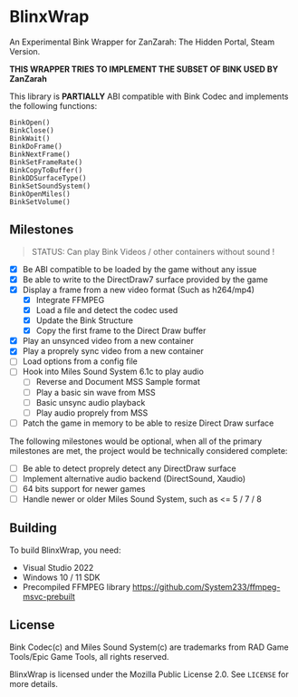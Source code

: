 # BlinxWrap
An Experimental Bink Wrapper for ZanZarah: The Hidden Portal, Steam Version.

**THIS WRAPPER TRIES TO IMPLEMENT THE SUBSET OF BINK USED BY ZanZarah**

This library is **PARTIALLY** ABI compatible with Bink Codec and implements the
following functions:
```
BinkOpen()
BinkClose()
BinkWait()
BinkDoFrame()
BinkNextFrame()
BinkSetFrameRate()
BinkCopyToBuffer()
BinkDDSurfaceType()
BinkSetSoundSystem()
BinkOpenMiles()
BinkSetVolume()
```

## Milestones

> STATUS: Can play Bink Videos / other containers without sound !

- [X] Be ABI compatible to be loaded by the game without any issue
- [X] Be able to write to the DirectDraw7 surface provided by the game
- [X] Display a frame from a new video format (Such as h264/mp4)
    - [X] Integrate FFMPEG
    - [X] Load a file and detect the codec used
    - [X] Update the Bink Structure
    - [X] Copy the first frame to the Direct Draw buffer
- [X] Play an unsynced video from a new container
- [X] Play a proprely sync video from a new container
- [ ] Load options from a config file
- [ ] Hook into Miles Sound System 6.1c to play audio
    - [ ] Reverse and Document MSS Sample format
    - [ ] Play a basic sin wave from MSS
    - [ ] Basic unsync audio playback
    - [ ] Play audio proprely from MSS
- [ ] Patch the game in memory to be able to resize Direct Draw surface

The following milestones would be optional, when all of the primary milestones
are met, the project would be technically considered complete:
- [ ] Be able to detect proprely detect any DirectDraw surface
- [ ] Implement alternative audio backend (DirectSound, Xaudio)
- [ ] 64 bits support for newer games
- [ ] Handle newer or older Miles Sound System, such as <= 5 / 7 / 8

## Building

To build BlinxWrap, you need:
- Visual Studio 2022
- Windows 10 / 11 SDK
- Precompiled FFMPEG library https://github.com/System233/ffmpeg-msvc-prebuilt

## License

Bink Codec(c) and Miles Sound System(c) are trademarks from RAD Game Tools/Epic
Game Tools, all rights reserved.

BlinxWrap is licensed under the Mozilla Public License 2.0. See `LICENSE` for
more details.
